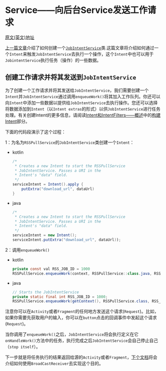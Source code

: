 # Service——向后台Service发送工作请求

[原文(英文)地址](https://developer.android.com/training/run-background-service/send-request#java)

[上一篇文章](./Service——创建后台服务.md)介绍了如何创建一个[`JobIntentService`](https://developer.android.com/reference/android/support/v4/app/JobIntentService)类.这篇文章将介绍如何通过一个`Intent`来触发`JobIntentService`去执行一个操作，这个`Intent`中也可以用于`JobintentService`执行任务（操作）的一些数据。

## 创建工作请求并将其发送到`JobIntentService`

为了创建一个工作请求并将其发送给`JobIntentService`，我们需要创建一个`Intent`并`JobIntentService`通过调用`enqueueWork()`将其加入工作队列。你还可以向`Intent`中添加一些数据以提供给`JobIntentService`去执行操作。您还可以选择将数据添加到`Intent`（以`Intent extras`的形式）以供`JobIntentService`进行任务处理。有关创建Intent的更多信息，请阅读[Intent和IntentFilters——概述](../Intent-And-Intent-Filter/Intent和IntentFilters——概述.md)中的[构建Intent](../Intent-And-Intent-Filter/Intent和IntentFilters——概述.md#Building-an-intent)部分。

下面的代码段演示了这个过程：

1：为名为`RSSPullService`的`JobIntentService`类创建一个`Intent`：

- kotlin

  ```java
  /*
   * Creates a new Intent to start the RSSPullService
   * JobIntentService. Passes a URI in the
   * Intent's "data" field.
   */
  serviceIntent = Intent().apply {
      putExtra("download_url", dataUrl)
  }
  ```

- java

  ```java
  /*
   * Creates a new Intent to start the RSSPullService
   * JobIntentService. Passes a URI in the
   * Intent's "data" field.
   */
  serviceIntent = new Intent();
  serviceIntent.putExtra("download_url", dataUrl));
  ```

2：调用`enqueueWork()`

- kotlin

  ```java
  private const val RSS_JOB_ID = 1000
  RSSPullService.enqueueWork(context, RSSPullService::class.java, RSS_JOB_ID, serviceIntent)
  ```

- java

  ```java
  // Starts the JobIntentService
  private static final int RSS_JOB_ID = 1000;
  RSSPullService.enqueueWork(getContext(), RSSPullService.class, RSS_JOB_ID, serviceIntent);
  ```

注意你可以在`Activity`或者`Fragment`的任何地方发送这个请求(`Request`)。比如，如果你需要先获取用户的输入，你可以在`button`点击的回调事件中发起这个请求(`Request`)。

当你调用了`enqueueWork()`之后，`JobIntentService`将会执行定义在它`onHandleWork()`方法中的任务，执行完成之后`JobIntentService`会自己停止自己（`stop itself`）。

下一步就是将任务执行的结果返回给源的`Activity`或者`Fragment`，[下个文档](./Service——报告工作状态.md)将会介绍如何使用`BroadCastReceiver`去实现这个目的。